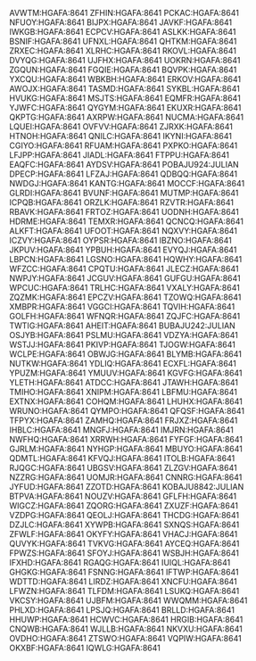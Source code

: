 AVWTM:HGAFA:8641
ZFHIN:HGAFA:8641
PCKAC:HGAFA:8641
NFUOY:HGAFA:8641
BIJPX:HGAFA:8641
JAVKF:HGAFA:8641
IWKGB:HGAFA:8641
ECPCV:HGAFA:8641
ASLKK:HGAFA:8641
BSNIF:HGAFA:8641
UFNXL:HGAFA:8641
QHTKM:HGAFA:8641
ZRXEC:HGAFA:8641
XLRHC:HGAFA:8641
RKOVL:HGAFA:8641
DVYQG:HGAFA:8641
UJFHX:HGAFA:8641
UOKRN:HGAFA:8641
ZGQUN:HGAFA:8641
FGQIE:HGAFA:8641
BQVPK:HGAFA:8641
YXCQU:HGAFA:8641
WBKBH:HGAFA:8641
ERKOV:HGAFA:8641
AWOJX:HGAFA:8641
TASMD:HGAFA:8641
SYKBL:HGAFA:8641
HVUKG:HGAFA:8641
MSJTS:HGAFA:8641
EQMFR:HGAFA:8641
YJWFC:HGAFA:8641
QYGYM:HGAFA:8641
EKUXR:HGAFA:8641
QKPTG:HGAFA:8641
AXRPW:HGAFA:8641
NUCMA:HGAFA:8641
LQUEI:HGAFA:8641
OVFVV:HGAFA:8641
ZJRXK:HGAFA:8641
HTNOH:HGAFA:8641
QNILC:HGAFA:8641
IKYNI:HGAFA:8641
CGIYO:HGAFA:8641
RFUAM:HGAFA:8641
PXPKO:HGAFA:8641
LFJPP:HGAFA:8641
JIADL:HGAFA:8641
FTPPU:HGAFA:8641
EAQFC:HGAFA:8641
AYDSV:HGAFA:8641
POBAJU924:JULIAN
DPECP:HGAFA:8641
LFZAJ:HGAFA:8641
QDBQQ:HGAFA:8641
NWDGJ:HGAFA:8641
KANTG:HGAFA:8641
MOCCF:HGAFA:8641
GLRDI:HGAFA:8641
BVUNF:HGAFA:8641
MUTMP:HGAFA:8641
ICPQB:HGAFA:8641
ORZLK:HGAFA:8641
RZVTR:HGAFA:8641
RBAVK:HGAFA:8641
FRTOZ:HGAFA:8641
UODNH:HGAFA:8641
HDRME:HGAFA:8641
TEMXR:HGAFA:8641
QCNCQ:HGAFA:8641
ALKFT:HGAFA:8641
UFOOT:HGAFA:8641
NQXVY:HGAFA:8641
ICZVY:HGAFA:8641
OYPSR:HGAFA:8641
IBZNO:HGAFA:8641
JKPUV:HGAFA:8641
YPBUH:HGAFA:8641
EVYQJ:HGAFA:8641
LBPCN:HGAFA:8641
LGSNO:HGAFA:8641
HQWHY:HGAFA:8641
WFZCC:HGAFA:8641
CPQTU:HGAFA:8641
JLECZ:HGAFA:8641
NWPJY:HGAFA:8641
JCGUV:HGAFA:8641
GUFGU:HGAFA:8641
WPCUC:HGAFA:8641
TRLHC:HGAFA:8641
VXALY:HGAFA:8641
ZQZMK:HGAFA:8641
EPCZV:HGAFA:8641
TZOWQ:HGAFA:8641
XMBPR:HGAFA:8641
VGGCI:HGAFA:8641
TQVIH:HGAFA:8641
GOLFH:HGAFA:8641
WFNQR:HGAFA:8641
ZQJFC:HGAFA:8641
TWTIG:HGAFA:8641
AHEIT:HGAFA:8641
BUBAJU242:JULIAN
OSJYB:HGAFA:8641
PSLMU:HGAFA:8641
VDZYA:HGAFA:8641
WSTJJ:HGAFA:8641
PKIVP:HGAFA:8641
TJOGW:HGAFA:8641
WCLPE:HGAFA:8641
OBWJG:HGAFA:8641
BLYMB:HGAFA:8641
NUTKW:HGAFA:8641
YDLIQ:HGAFA:8641
ECXFL:HGAFA:8641
YPUZM:HGAFA:8641
YMUUV:HGAFA:8641
KGVFG:HGAFA:8641
YLETH:HGAFA:8641
ATDCC:HGAFA:8641
JTAWH:HGAFA:8641
TMIHO:HGAFA:8641
XNIPM:HGAFA:8641
LBFMU:HGAFA:8641
EXTNX:HGAFA:8641
COHQM:HGAFA:8641
LHUHX:HGAFA:8641
WRUNO:HGAFA:8641
QYMPO:HGAFA:8641
QFQSF:HGAFA:8641
TFPYX:HGAFA:8641
ZAMHQ:HGAFA:8641
FRJXZ:HGAFA:8641
IHBLC:HGAFA:8641
MNGFJ:HGAFA:8641
IMJRN:HGAFA:8641
NWFHQ:HGAFA:8641
XRRWH:HGAFA:8641
FYFGF:HGAFA:8641
GJRLM:HGAFA:8641
NYHGP:HGAFA:8641
MBUYO:HGAFA:8641
QDMTL:HGAFA:8641
KFVQJ:HGAFA:8641
ITOLB:HGAFA:8641
RJQGC:HGAFA:8641
UBGSV:HGAFA:8641
ZLZGV:HGAFA:8641
NZZRG:HGAFA:8641
UOMJR:HGAFA:8641
CNNRG:HGAFA:8641
JYFUD:HGAFA:8641
ZZOTD:HGAFA:8641
KOBAJU8842:JULIAN
BTPVA:HGAFA:8641
NOUZV:HGAFA:8641
GFLFH:HGAFA:8641
WIGCZ:HGAFA:8641
ZQORG:HGAFA:8641
ZXUZF:HGAFA:8641
VZDPG:HGAFA:8641
QEOLJ:HGAFA:8641
THCDG:HGAFA:8641
DZJLC:HGAFA:8641
XYWPB:HGAFA:8641
SXNQS:HGAFA:8641
ZFWLF:HGAFA:8641
OKYFY:HGAFA:8641
VHACJ:HGAFA:8641
QUVYK:HGAFA:8641
TVKVG:HGAFA:8641
AYCEQ:HGAFA:8641
FPWZS:HGAFA:8641
SFOYJ:HGAFA:8641
WSBJH:HGAFA:8641
IFXHD:HGAFA:8641
RGAQG:HGAFA:8641
IUIQL:HGAFA:8641
GHGKG:HGAFA:8641
FSNNG:HGAFA:8641
IFTWP:HGAFA:8641
WDTTD:HGAFA:8641
LIRDZ:HGAFA:8641
XNCFU:HGAFA:8641
LFWZN:HGAFA:8641
TLFDM:HGAFA:8641
LSUKQ:HGAFA:8641
VKCSY:HGAFA:8641
UJBFM:HGAFA:8641
WWQMM:HGAFA:8641
PHLXD:HGAFA:8641
LPSJQ:HGAFA:8641
BRLLD:HGAFA:8641
HHUWP:HGAFA:8641
HCWVC:HGAFA:8641
HRGIB:HGAFA:8641
CNQWB:HGAFA:8641
WJLLB:HGAFA:8641
NKVXU:HGAFA:8641
OVDHO:HGAFA:8641
ZTSWO:HGAFA:8641
VQPIW:HGAFA:8641
OKXBF:HGAFA:8641
IQWLG:HGAFA:8641
